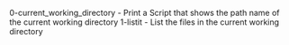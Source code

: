 0-current_working_directory - Print a Script that shows the path name of the current working directory
1-listit - List the files in the current working directory
